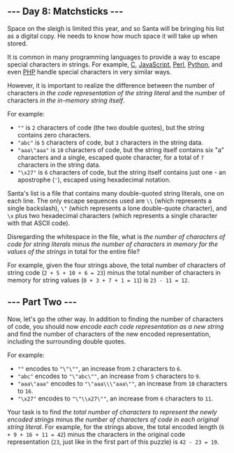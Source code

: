 \--- Day 8: Matchsticks ---
---------------------------

Space on the sleigh is limited this year, and so Santa will be bringing his list as a digital copy. He needs to know how much space it will take up when stored.

It is common in many programming languages to provide a way to <span title="It is common for many programmers to try to escape from string escaping.  No such luck here.">escape</span> special characters in strings. For example, [C](https://en.wikipedia.org/wiki/Escape_sequences_in_C), [JavaScript](https://developer.mozilla.org/en-US/docs/Web/JavaScript/Reference/Global_Objects/String), [Perl](http://perldoc.perl.org/perlop.html#Quote-and-Quote-like-Operators), [Python](https://docs.python.org/2.0/ref/strings.html), and even [PHP](http://php.net/manual/en/language.types.string.php#language.types.string.syntax.double) handle special characters in very similar ways.

However, it is important to realize the difference between the number of characters _in the code representation of the string literal_ and the number of characters _in the in-memory string itself_.

For example:

*   `""` is `2` characters of code (the two double quotes), but the string contains zero characters.
*   `"abc"` is `5` characters of code, but `3` characters in the string data.
*   `"aaa\"aaa"` is `10` characters of code, but the string itself contains six "a" characters and a single, escaped quote character, for a total of `7` characters in the string data.
*   `"\x27"` is `6` characters of code, but the string itself contains just one - an apostrophe (`'`), escaped using hexadecimal notation.

Santa's list is a file that contains many double-quoted string literals, one on each line. The only escape sequences used are `\\` (which represents a single backslash), `\"` (which represents a lone double-quote character), and `\x` plus two hexadecimal characters (which represents a single character with that ASCII code).

Disregarding the whitespace in the file, what is _the number of characters of code for string literals_ minus _the number of characters in memory for the values of the strings_ in total for the entire file?

For example, given the four strings above, the total number of characters of string code (`2 + 5 + 10 + 6 = 23`) minus the total number of characters in memory for string values (`0 + 3 + 7 + 1 = 11`) is `23 - 11 = 12`.

\--- Part Two ---
-----------------

Now, let's go the other way. In addition to finding the number of characters of code, you should now _encode each code representation as a new string_ and find the number of characters of the new encoded representation, including the surrounding double quotes.

For example:

*   `""` encodes to `"\"\""`, an increase from `2` characters to `6`.
*   `"abc"` encodes to `"\"abc\""`, an increase from `5` characters to `9`.
*   `"aaa\"aaa"` encodes to `"\"aaa\\\"aaa\""`, an increase from `10` characters to `16`.
*   `"\x27"` encodes to `"\"\\x27\""`, an increase from `6` characters to `11`.

Your task is to find _the total number of characters to represent the newly encoded strings_ minus _the number of characters of code in each original string literal_. For example, for the strings above, the total encoded length (`6 + 9 + 16 + 11 = 42`) minus the characters in the original code representation (`23`, just like in the first part of this puzzle) is `42 - 23 = 19`.